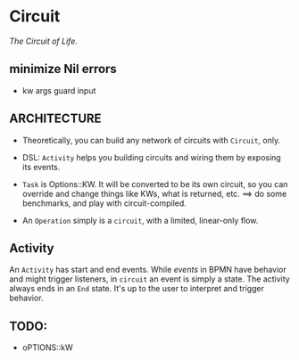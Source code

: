 # Circuit

_The Circuit of Life._


## minimize Nil errors

* kw args guard input

## ARCHITECTURE

* Theoretically, you can build any network of circuits with `Circuit`, only.
* DSL: `Activity` helps you building circuits and wiring them by exposing its events.
* `Task` is Options::KW. It will be converted to be its own circuit, so you can override and change things like KWs, what is returned, etc. ==> do some benchmarks, and play with circuit-compiled.

* An `Operation` simply is a `circuit`, with a limited, linear-only flow.



## Activity

An `Activity` has start and end events. While *events* in BPMN have behavior and might trigger listeners, in `circuit` an event is simply a state. The activity always ends in an `End` state. It's up to the user to interpret and trigger behavior.



## TODO:

* oPTIONS::kW

